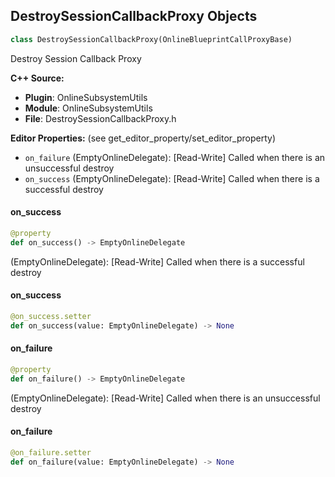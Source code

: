 ## DestroySessionCallbackProxy Objects

```python
class DestroySessionCallbackProxy(OnlineBlueprintCallProxyBase)
```

Destroy Session Callback Proxy

**C++ Source:**

- **Plugin**: OnlineSubsystemUtils
- **Module**: OnlineSubsystemUtils
- **File**: DestroySessionCallbackProxy.h

**Editor Properties:** (see get_editor_property/set_editor_property)

- ``on_failure`` (EmptyOnlineDelegate):  [Read-Write] Called when there is an unsuccessful destroy
- ``on_success`` (EmptyOnlineDelegate):  [Read-Write] Called when there is a successful destroy

<a id="unreal.DestroySessionCallbackProxy.on_success"></a>

#### on_success

```python
@property
def on_success() -> EmptyOnlineDelegate
```

(EmptyOnlineDelegate):  [Read-Write] Called when there is a successful destroy

<a id="unreal.DestroySessionCallbackProxy.on_success"></a>

#### on_success

```python
@on_success.setter
def on_success(value: EmptyOnlineDelegate) -> None
```

<a id="unreal.DestroySessionCallbackProxy.on_failure"></a>

#### on_failure

```python
@property
def on_failure() -> EmptyOnlineDelegate
```

(EmptyOnlineDelegate):  [Read-Write] Called when there is an unsuccessful destroy

<a id="unreal.DestroySessionCallbackProxy.on_failure"></a>

#### on_failure

```python
@on_failure.setter
def on_failure(value: EmptyOnlineDelegate) -> None
```

<a id="unreal.EndMatchCallbackProxy"></a>